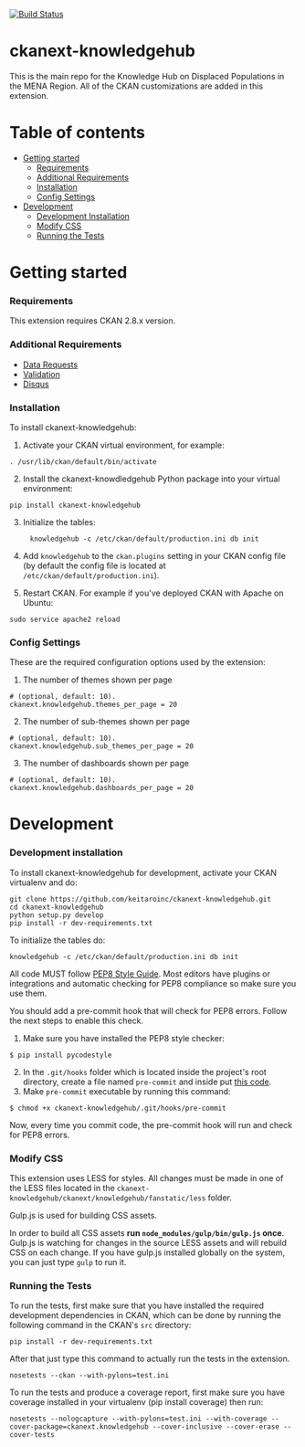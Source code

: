 [![Build Status](https://travis-ci.com/keitaroinc/ckanext-knowledgehub.svg?branch=master)](https://travis-ci.com/keitaroinc/ckanext-knowledgehub)

# ckanext-knowledgehub

This is the main repo for the Knowledge Hub on Displaced Populations in the MENA Region. All of the CKAN customizations are added in this extension.

# Table of contents
  - [Getting started](#getting-started)
     - [Requirements](#requirements)
     - [Additional Requirements](#additional-requirements)
     - [Installation](#installation)
     - [Config Settings](#config-settings)  
 - [Development](#development)
     - [Development Installation](#development-installation)
     - [Modify CSS](#modify-css)
     - [Running the Tests](#running-the-tests)


# Getting started

### Requirements

This extension requires CKAN 2.8.x version. 


### Additional Requirements

* [Data Requests](https://github.com/conwetlab/ckanext-datarequests)
* [Validation](https://github.com/frictionlessdata/ckanext-validation)
* [Disqus](https://github.com/ckan/ckanext-disqus)

### Installation

To install ckanext-knowledgehub:

1. Activate your CKAN virtual environment, for example:

```
. /usr/lib/ckan/default/bin/activate
```

2. Install the ckanext-knowdledgehub Python package into your virtual environment:

```
pip install ckanext-knowledgehub
```
3. Initialize the tables:
```
     knowledgehub -c /etc/ckan/default/production.ini db init
```
4. Add ``knowledgehub`` to the ``ckan.plugins`` setting in your CKAN
   config file (by default the config file is located at
   ``/etc/ckan/default/production.ini``).

4. Restart CKAN. For example if you've deployed CKAN with Apache on Ubuntu:

```
sudo service apache2 reload
```

### Config Settings

These are the required configuration options used by the extension:

1. The number of themes shown per page
```
# (optional, default: 10).
ckanext.knowledgehub.themes_per_page = 20
```
2. The number of sub-themes shown per page
 ```  
# (optional, default: 10).
ckanext.knowledgehub.sub_themes_per_page = 20
```
3. The number of dashboards shown per page
```
# (optional, default: 10).
ckanext.knowledgehub.dashboards_per_page = 20
```

# Development

### Development installation

To install ckanext-knowledgehub for development, activate your CKAN virtualenv
and do:

```
git clone https://github.com/keitaroinc/ckanext-knowledgehub.git
cd ckanext-knowledgehub
python setup.py develop
pip install -r dev-requirements.txt
```

To initialize the tables do:
```
knowledgehub -c /etc/ckan/default/production.ini db init
```

All code MUST follow [PEP8 Style Guide](https://www.python.org/dev/peps/pep-0008/). Most editors have plugins or integrations and automatic checking for PEP8 compliance so make sure you use them.

You should add a pre-commit hook that will
check for PEP8 errors. Follow the next steps to enable this check.

1. Make sure you have installed the PEP8 style checker:
```
$ pip install pycodestyle
```
2. In the `.git/hooks` folder which is located inside the project's root
directory, create a file named `pre-commit` and inside put [this code](https://github.com/keitaroinc/pep8-git-hook/blob/master/pre-commit).
3. Make `pre-commit` executable by running this command:
```
$ chmod +x ckanext-knowledgehub/.git/hooks/pre-commit
```
Now, every time you commit code, the pre-commit hook will run and check for
PEP8 errors.

### Modify CSS

This extension uses LESS for styles. All changes must be made in one of the LESS
files located in the `ckanext-knowledgehub/ckanext/knowledgehub/fanstatic/less` folder.

Gulp.js is used for building CSS assets.

In order to build all CSS assets **run `node_modules/gulp/bin/gulp.js` once**. Gulp.js is watching for changes in the source LESS assets and will rebuild CSS on each change. If you have gulp.js installed globally on the system, you can just type `gulp` to run it.

### Running the Tests

To run the tests, first make sure that you have installed the required
development dependencies in CKAN, which can be done by running the following
command in the CKAN's `src` directory:

```
pip install -r dev-requirements.txt
```

After that just type this command to actually run the tests in the extension.

```
nosetests --ckan --with-pylons=test.ini
```
To run the tests and produce a coverage report, first make sure you have coverage installed in your virtualenv (pip install coverage) then run:

```
nosetests --nologcapture --with-pylons=test.ini --with-coverage --cover-package=ckanext.knowledgehub --cover-inclusive --cover-erase --cover-tests
```
